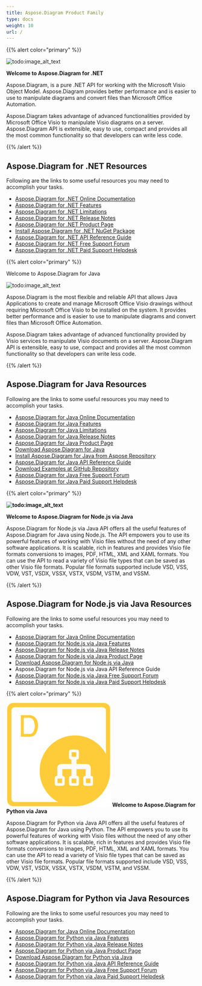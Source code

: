 ```yaml
---
title: Aspose.Diagram Product Family
type: docs
weight: 10
url: /
---
```


{{% alert color="primary" %}} 

![todo:image_alt_text](home_1.png)

**Welcome to Aspose.Diagram for .NET**

Aspose.Diagram, is a pure .NET API for working with the Microsoft Visio Object Model. Aspose.Diagram provides better performance and is easier to use to manipulate diagrams and convert files than Microsoft Office Automation.

Aspose.Diagram takes advantage of advanced functionalities provided by Microsoft Office Visio to manipulate Visio diagrams on a server. Aspose.Diagram API is extensible, easy to use, compact and provides all the most common functionality so that developers can write less code. 

{{% /alert %}} 
## **Aspose.Diagram for .NET Resources**
Following are the links to some useful resources you may need to accomplish your tasks.

- [Aspose.Diagram for .NET Online Documentation](/diagram/net/)
- [Aspose.Diagram for .NET Features](/diagram/net/feature-list/)
- [Aspose.Diagram for .NET Limitations](/diagram/net/why-not-automation/)
- [Aspose.Diagram for .NET Release Notes](/diagram/net/release-notes/)
- [Aspose.Diagram for .NET Product Page](https://products.aspose.com/diagram/net)
- [Install Aspose.Diagram for .NET NuGet Package](https://www.nuget.org/packages/Aspose.Diagram/)
- [Aspose.Diagram for .NET API Reference Guide](https://apireference.aspose.com/diagram/net)
- [Aspose.Diagram for .NET Free Support Forum](https://forum.aspose.com/c/diagram/17)
- [Aspose.Diagram for .NET Paid Support Helpdesk](https://helpdesk.aspose.com/)

{{% alert color="primary" %}} 

Welcome to Aspose.Diagram for Java

![todo:image_alt_text](home_2.png)

Aspose.Diagram is the most flexible and reliable API that allows Java Applications to create and manage Microsoft Office Visio drawings without requiring Microsoft Office Visio to be installed on the system. It provides better performance and is easier to use to manipulate diagrams and convert files than Microsoft Office Automation.

Aspose.Diagram takes advantage of advanced functionality provided by Visio services to manipulate Visio documents on a server. Aspose.Diagram API is extensible, easy to use, compact and provides all the most common functionality so that developers can write less code.

{{% /alert %}} 
## **Aspose.Diagram for Java Resources**
Following are the links to some useful resources you may need to accomplish your tasks.

- [Aspose.Diagram for Java Online Documentation](/diagram/java/)
- [Aspose.Diagram for Java Features](/diagram/java/feature-list/)
- [Aspose.Diagram for Java Limitations](/diagram/java/evaluate-aspose-diagram/)
- [Aspose.Diagram for Java Release Notes](/diagram/java/release-notes/)
- [Aspose.Diagram for Java Product Page](https://products.aspose.com/diagram/java)
- [Download Aspose.Diagram for Java](https://repository.aspose.com/webapp/#/artifacts/browse/tree/General/repo/com/aspose/aspose-diagram)
- [Install Aspose.Diagram for Java from Aspose Repository](/diagram/java/installation/)
- [Aspose.Diagram for Java API Reference Guide](https://apireference.aspose.com/diagram/java)
- [Download Examples at GitHub Repository](https://github.com/aspose-diagram/Aspose.Diagram-for-Java)
- [Aspose.Diagram for Java Free Support Forum](https://forum.aspose.com/c/diagram/17)
- [Aspose.Diagram for Java Paid Support Helpdesk](https://helpdesk.aspose.com/)


{{% alert color="primary" %}} 

**![todo:image_alt_text](home_3.png)**

**Welcome to Aspose.Diagram for Node.js via Java**

Aspose.Diagram for Node.js via Java API offers all the useful features of Aspose.Diagram for Java using Node.js. The API empowers you to use its powerful features of working with Visio files without the need of any other software applications. It is scalable, rich in features and provides Visio file formats conversions to images, PDF, HTML, XML and XAML formats. You can use the API to read a variety of Visio file types that can be saved as other Visio file formats. Popular file formats supported include VSD, VSS, VDW, VST, VSDX, VSSX, VSTX, VSDM, VSTM, and VSSM.

{{% /alert %}} 
## **Aspose.Diagram for Node.js via Java Resources**
Following are the links to some useful resources you may need to accomplish your tasks.

- [Aspose.Diagram for Java Online Documentation](/diagram/nodejsjava/)
- [Aspose.Diagram for Node.js via Java Features](/diagram/java/aspose-diagram-for-node-js-via-java-features/)
- [Aspose.Diagram for Node.js via Java Release Notes](/diagram/java/release-notes/)
- [Aspose.Diagram for Node.js via Java Product Page](https://products.aspose.com/diagram/nodejs-java)
- [Download Aspose.Diagram for Node.js via Java](https://downloads.aspose.com/diagram/nodejs)
- Aspose.Diagram for Node.js via Java API Reference Guide
- [Aspose.Diagram for Node.js via Java Free Support Forum](https://forum.aspose.com/c/diagram/17)
- [Aspose.Diagram for Node.js via Java Paid Support Helpdesk](https://helpdesk.aspose.com/)

{{% alert color="primary" %}} 

**![todo:image_alt_text](home_4.png)**
**Welcome to Aspose.Diagram for Python via Java**

Aspose.Diagram for Python via Java API offers all the useful features of Aspose.Diagram for Java using Python. The API empowers you to use its powerful features of working with Visio files without the need of any other software applications. It is scalable, rich in features and provides Visio file formats conversions to images, PDF, HTML, XML and XAML formats. You can use the API to read a variety of Visio file types that can be saved as other Visio file formats. Popular file formats supported include VSD, VSS, VDW, VST, VSDX, VSSX, VSTX, VSDM, VSTM, and VSSM.

{{% /alert %}} 
## **Aspose.Diagram for Python via Java Resources**
Following are the links to some useful resources you may need to accomplish your tasks.

- [Aspose.Diagram for Java Online Documentation](/diagram/pythonjava/)
- [Aspose.Diagram for Python via Java Features](/diagram/java/feature-list/)
- [Aspose.Diagram for Python via Java Release Notes](/diagram/java/aspose-diagram-for-python-via-java/)
- [Aspose.Diagram for Python via Java Product Page](https://products.aspose.com/diagram/python-java)
- [Download Aspose.Diagram for Python via Java](https://downloads.aspose.com/diagram/python)
- [Aspose.Diagram for Python via Java API Reference Guide](https://apireference.aspose.com/diagram/python)
- [Aspose.Diagram for Python via Java Free Support Forum](https://forum.aspose.com/c/diagram/17)
- [Aspose.Diagram for Python via Java Paid Support Helpdesk](https://helpdesk.aspose.com/)
